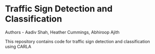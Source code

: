 # Traffic Sign Detection and Classification 

Authors - Aadiv Shah, Heather Cummings, Abhiroop Ajith  

This repository contains code for traffic sign detection and classification using CARLA  
